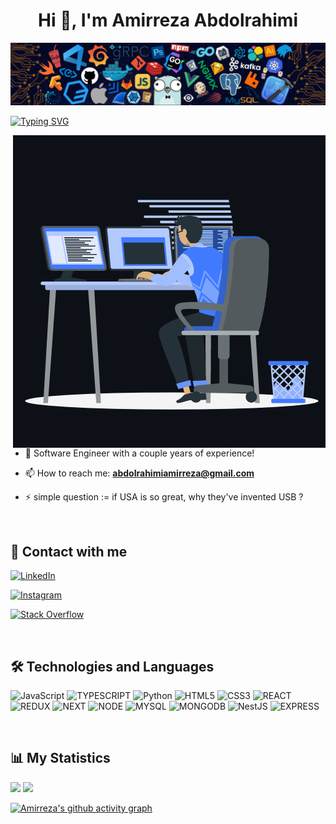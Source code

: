 <h1 align="center">Hi 👾, I'm Amirreza Abdolrahimi</h1>

![Github Banner](https://github.com/amiriar/amiriar/blob/main/assets/banner.png)

[![Typing SVG](https://readme-typing-svg.herokuapp.com?color=%230E99D2&center=true&vCenter=true&width=200&height=30&lines=Software+Engineer)](https://git.io/typing-svg)

<p><img align="right" src="https://github.com/amiriar/amiriar/blob/master/assets/animation_500_kxa883sd.gif" alt="amirreza" /></p>

- 🌱 Software Engineer with a couple years of experience!

- 📫 How to reach me: **abdolrahimiamirreza@gmail.com**

- ⚡ simple question := if USA is so great, why they've invented USB ?

<br>

## 📠 Contact with me

<p align="left">
  <a href="https://www.linkedin.com/in/amirreza-abdolrahimi-a502a726b/" target="blank">

![LinkedIn](https://img.shields.io/badge/LinkedIn-0077B5?style=for-the-badge&logo=linkedin&logoColor=white)
</a>
<a href="https://www.instagram.com/its_amiriar/" target="blank">

![Instagram](https://img.shields.io/badge/Instagram-E4405F?style=for-the-badge&logo=instagram&logoColor=white)
</a>
<a href="https://stackoverflow.com/users/21141025/amiriar" target="blank">

![Stack Overflow](https://img.shields.io/badge/Stack_Overflow-FE7A16?style=for-the-badge&logo=stack-overflow&logoColor=white)
</a>

</p>

<br>

## 🛠 Technologies and Languages

<p align="left">

![JavaScript](https://img.shields.io/badge/JavaScript-323330?style=for-the-badge&logo=javascript&logoColor=F7DF1E)
![TYPESCRIPT](https://img.shields.io/badge/TypeScript-007ACC?style=for-the-badge&logo=typescript&logoColor=white)
![Python](https://img.shields.io/badge/Python-FFD43B?style=for-the-badge&logo=python&logoColor=blue)
![HTML5](https://img.shields.io/badge/HTML5-E34F26?style=for-the-badge&logo=html5&logoColor=white)
![CSS3](https://img.shields.io/badge/CSS3-1572B6?style=for-the-badge&logo=css3&logoColor=white)
![REACT](https://img.shields.io/badge/React-20232A?style=for-the-badge&logo=react&logoColor=61DAFB)
![REDUX](https://img.shields.io/badge/Redux-593D88?style=for-the-badge&logo=redux&logoColor=white)
![NEXT](https://img.shields.io/badge/next.js-000000?style=for-the-badge&logo=nextdotjs&logoColor=white)
![NODE](https://img.shields.io/badge/Node.js-339933?style=for-the-badge&logo=nodedotjs&logoColor=white)
![MYSQL](https://img.shields.io/badge/MySQL-005C84?style=for-the-badge&logo=mysql&logoColor=white)
![MONGODB](https://img.shields.io/badge/MongoDB-4EA94B?style=for-the-badge&logo=mongodb&logoColor=white)
![NestJS](https://img.shields.io/badge/nestjs-%23E0234E.svg?style=for-the-badge&logo=nestjs&logoColor=white)
![EXPRESS](https://img.shields.io/badge/Express.js-000000?style=for-the-badge&logo=express&logoColor=white)


</p>

<br>

## 📊 My Statistics

<p align="left">
  <img width="49.5%" src="https://github-readme-stats.vercel.app/api?username=amiriar&show_icons=true&theme=ayu-mirage&hide_border=true" />
    <img width="49.5%"  src="https://github-readme-streak-stats.herokuapp.com/?user=amiriar&theme=ayu-mirage&hide_border=true" />
</p>

[![Amirreza's github activity graph](https://github-readme-activity-graph.vercel.app/graph?username=amiriar&bg_color=1f2430&color=f4cd7c&line=c7c8c2&point=f4cd7c&area=true&hide_border=true)](https://github.com/ashutosh00710/github-readme-activity-graph)
